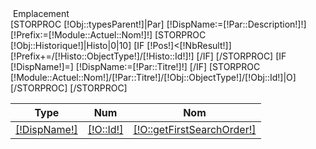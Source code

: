 <div class="ParentDisplay">
    <div class="CatTitle">
      <img></img>
      Emplacement
    </div>
    <table class="ListeMini Liste">
      <thead>
  	<tr>
  	  <th class="Actions"> Type </th>
  	  <th class="NumCol"> Num </th>
  	  <th class="NomCol"> Nom </th>
  	</tr>
      </thead>
      <tbody>
  	[STORPROC [!Obj::typesParent!]|Par]
	    [!DispName:=[!Par::Description!]!]
	    [!Prefix:=[!Module::Actuel::Nom!]!]
	    [STORPROC [!Obj::Historique!]|Histo|0|10]
	    	      [IF [!Pos!]<[!NbResult!]]
		      	  [!Prefix+=/[!Histo::ObjectType!]/[!Histo::Id!]!]
			  [/IF]	
	    [/STORPROC]
	    [IF [!DispName!]=]
		[!DispName:=[!Par::Titre!]!]
	    [/IF]
	    [STORPROC [!Module::Actuel::Nom!]/[!Par::Titre!]/[!Obj::ObjectType!]/[!Obj::Id!]|O]
		<tr>
		    <td><a href="[!Prefix!]/[!Par::Titre!]/[!O::Id!]">[!DispName!]</a></td>
		    <td><a href="[!Prefix!]/[!Par::Titre!]/[!O::Id!]">[!O::Id!]</a></td>
		    <td><a href="[!Prefix!]/[!Par::Titre!]/[!O::Id!]">[!O::getFirstSearchOrder!]</a></td>
		</tr>
	    [/STORPROC]
  	[/STORPROC]
  	</tbody>
    </table>
  </div>
